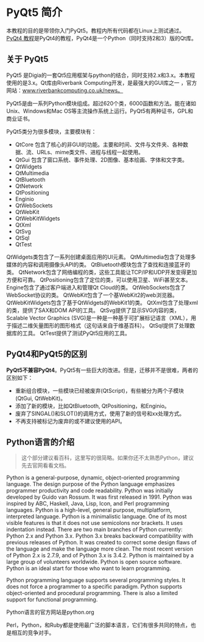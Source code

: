 # PyQt5 简介

本教程的目的是带领你入门PyQt5。教程内所有代码都在Linux上测试通过。[PyQt4 教程](http://zetcode.com/gui/pyqt4/)是PyQt4的教程，PyQt4是一个Python（同时支持2和3）版的Qt库。

## 关于 PyQt5

PyQt5 是Digia的一套Qt5应用框架与python的结合，同时支持2.x和3.x。本教程使用的是3.x。Qt库由Riverbank Computing开发，是最强大的GUI库之一 ，官方网站：www.riverbankcomputing.co.uk/news。

PyQt5是由一系列Python模块组成。超过620个类，6000函数和方法。能在诸如Unix、Windows和Mac OS等主流操作系统上运行。PyQt5有两种证书，GPL和商业证书。

PyQt5类分为很多模块，主要模块有：

- QtCore 包含了核心的非GUI的功能。主要和时间、文件与文件夹、各种数据、流、URLs、mime类文件、进程与线程一起使用。
- QtGui 包含了窗口系统、事件处理、2D图像、基本绘画、字体和文字类。
- QtWidgets
- QtMultimedia
- QtBluetooth
- QtNetwork
- QtPositioning
- Enginio
- QtWebSockets
- QtWebKit
- QtWebKitWidgets
- QtXml
- QtSvg
- QtSql
- QtTest

QtWidgets类包含了一系列创建桌面应用的UI元素。
QtMultimedia包含了处理多媒体的内容和调用摄像头API的类。
QtBluetooth模块包含了查找和连接蓝牙的类。
QtNetwork包含了网络编程的类，这些工具能让TCP/IP和UDP开发变得更加方便和可靠。
QtPositioning包含了定位的类，可以使用卫星、WiFi甚至文本。
Engine包含了通过客户端进入和管理Qt Cloud的类。
QtWebSockets包含了WebSocket协议的类。
QtWebKit包含了一个基WebKit2的web浏览器。
QtWebKitWidgets包含了基于QtWidgets的WebKit1的类。
QtXml包含了处理xml的类，提供了SAX和DOM API的工具。
QtSvg提供了显示SVG内容的类，Scalable Vector Graphics (SVG)是一种是一种基于可扩展标记语言（XML），用于描述二维矢量图形的图形格式（这句话来自于维基百科）。
QtSql提供了处理数据库的工具。
QtTest提供了测试PyQt5应用的工具。

## PyQt4和PyQt5的区别

**PyQt5不兼容PyQt4**。PyQt5有一些巨大的改进。但是，迁移并不是很难，两者的区别如下：

- 重新组合模块，一些模块已经被废弃(QtScript)，有些被分为两个子模块(QtGui, QtWebKit)。
- 添加了新的模块，比如QtBluetooth, QtPositioning，和Enginio。
- 废弃了SINGAL()和SLOT()的调用方式，使用了新的信号和xx处理方式。
- 不再支持被标记为废弃的或不建议使用的API。


## Python语言的介绍

> 这个部分建议看百科，这里写的很简略。如果你还不太熟悉Python，建议先去官网看看文档。

Python is a general-purpose, dynamic, object-oriented programming language. The design purpose of the Python language emphasizes programmer productivity and code readability. Python was initially developed by Guido van Rossum. It was first released in 1991. Python was inspired by ABC, Haskell, Java, Lisp, Icon, and Perl programming languages. Python is a high-level, general purpose, multiplatform, interpreted language. Python is a minimalistic language. One of its most visible features is that it does not use semicolons nor brackets. It uses indentation instead. There are two main branches of Python currently: Python 2.x and Python 3.x. Python 3.x breaks backward compatibility with previous releases of Python. It was created to correct some design flaws of the language and make the language more clean. The most recent version of Python 2.x is 2.7.9, and of Python 3.x is 3.4.2. Python is maintained by a large group of volunteers worldwide. Python is open source software. Python is an ideal start for those who want to learn programming.

Python programming language supports several programming styles. It does not force a programmer to a specific paradigm. Python supports object-oriented and procedural programming. There is also a limited support for functional programming.

Python语言的官方网站是python.org

Perl，Python，和Ruby都是使用最广泛的脚本语言，它们有很多共同的特点，也是相互的竞争对手。
